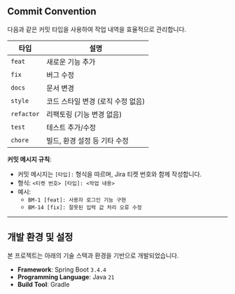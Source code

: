 
## Commit Convention

다음과 같은 커밋 타입을 사용하여 작업 내역을 효율적으로 관리합니다.

| **타입**  | **설명**                                    |
|-----------|---------------------------------------------|
| `feat`    | 새로운 기능 추가                            |
| `fix`     | 버그 수정                                   |
| `docs`    | 문서 변경                                   |
| `style`   | 코드 스타일 변경 (로직 수정 없음)           |
| `refactor`| 리팩토링 (기능 변경 없음)                   |
| `test`    | 테스트 추가/수정                            |
| `chore`   | 빌드, 환경 설정 등 기타 수정                 |


**커밋 메시지 규칙**:
- 커밋 메시지는 `[타입]:` 형식을 따르며, Jira 티켓 번호와 함께 작성합니다.
- 형식: `<티켓 번호> [타입]: <작업 내용>`
- 예시:
    - `BM-1 [feat]: 사용자 로그인 기능 구현`
    - `BM-14 [fix]: 잘못된 입력 값 처리 오류 수정`

---

##  개발 환경 및 설정

본 프로젝트는 아래의 기술 스택과 환경을 기반으로 개발되었습니다.

- **Framework**: Spring Boot `3.4.4`
- **Programming Language**: Java `21`
- **Build Tool**: Gradle








